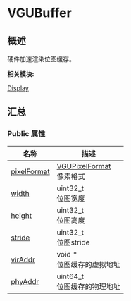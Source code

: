 # VGUBuffer


## 概述

硬件加速渲染位图缓存。

**相关模块:**

[Display](_display.md)


## 汇总


### Public 属性

  | 名称 | 描述 | 
| -------- | -------- |
| [pixelFormat](_display.md#pixelformat) | [VGUPixelFormat](_display.md#pixelformat)<br/>像素格式 | 
| [width](_display.md#width-89) | uint32_t<br/>位图宽度 | 
| [height](_display.md#height-88) | uint32_t<br/>位图高度 | 
| [stride](_display.md#stride-22) | uint32_t<br/>位图stride | 
| [virAddr](_display.md#viraddr-22) | void&nbsp;\*<br/>位图缓存的虚拟地址 | 
| [phyAddr](_display.md#phyaddr-33) | uint64_t<br/>位图缓存的物理地址 | 
